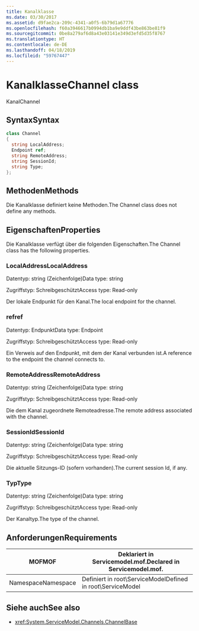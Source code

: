 ```yaml
---
title: Kanalklasse
ms.date: 03/30/2017
ms.assetid: d9fae2ca-209c-4341-a0f5-6b79d1a67776
ms.openlocfilehash: f60a3946617b0994db1ba9e9ddf43be863be81f9
ms.sourcegitcommit: 0be8a279af6d8a43e03141e349d3efd5d35f8767
ms.translationtype: HT
ms.contentlocale: de-DE
ms.lasthandoff: 04/18/2019
ms.locfileid: "59767447"
---
```

# <a name="channel-class"></a><span data-ttu-id="407c6-102">Kanalklasse</span><span class="sxs-lookup"><span data-stu-id="407c6-102">Channel class</span></span>
<span data-ttu-id="407c6-103">Kanal</span><span class="sxs-lookup"><span data-stu-id="407c6-103">Channel</span></span>  
  
## <a name="syntax"></a><span data-ttu-id="407c6-104">Syntax</span><span class="sxs-lookup"><span data-stu-id="407c6-104">Syntax</span></span>  
  
```csharp
class Channel  
{  
  string LocalAddress;  
  Endpoint ref;  
  string RemoteAddress;  
  string SessionId;  
  string Type;  
};  
```  
  
## <a name="methods"></a><span data-ttu-id="407c6-105">Methoden</span><span class="sxs-lookup"><span data-stu-id="407c6-105">Methods</span></span>  
 <span data-ttu-id="407c6-106">Die Kanalklasse definiert keine Methoden.</span><span class="sxs-lookup"><span data-stu-id="407c6-106">The Channel class does not define any methods.</span></span>  
  
## <a name="properties"></a><span data-ttu-id="407c6-107">Eigenschaften</span><span class="sxs-lookup"><span data-stu-id="407c6-107">Properties</span></span>  
 <span data-ttu-id="407c6-108">Die Kanalklasse verfügt über die folgenden Eigenschaften.</span><span class="sxs-lookup"><span data-stu-id="407c6-108">The Channel class has the following properties.</span></span>  
  
### <a name="localaddress"></a><span data-ttu-id="407c6-109">LocalAddress</span><span class="sxs-lookup"><span data-stu-id="407c6-109">LocalAddress</span></span>  
 <span data-ttu-id="407c6-110">Datentyp: string (Zeichenfolge)</span><span class="sxs-lookup"><span data-stu-id="407c6-110">Data type: string</span></span>  
  
 <span data-ttu-id="407c6-111">Zugriffstyp: Schreibgeschützt</span><span class="sxs-lookup"><span data-stu-id="407c6-111">Access type: Read-only</span></span>  
  
 <span data-ttu-id="407c6-112">Der lokale Endpunkt für den Kanal.</span><span class="sxs-lookup"><span data-stu-id="407c6-112">The local endpoint for the channel.</span></span>  
  
### <a name="ref"></a><span data-ttu-id="407c6-113">ref</span><span class="sxs-lookup"><span data-stu-id="407c6-113">ref</span></span>  
 <span data-ttu-id="407c6-114">Datentyp: Endpunkt</span><span class="sxs-lookup"><span data-stu-id="407c6-114">Data type: Endpoint</span></span>  
  
 <span data-ttu-id="407c6-115">Zugriffstyp: Schreibgeschützt</span><span class="sxs-lookup"><span data-stu-id="407c6-115">Access type: Read-only</span></span>  
  
 <span data-ttu-id="407c6-116">Ein Verweis auf den Endpunkt, mit dem der Kanal verbunden ist.</span><span class="sxs-lookup"><span data-stu-id="407c6-116">A reference to the endpoint the channel connects to.</span></span>  
  
### <a name="remoteaddress"></a><span data-ttu-id="407c6-117">RemoteAddress</span><span class="sxs-lookup"><span data-stu-id="407c6-117">RemoteAddress</span></span>  
 <span data-ttu-id="407c6-118">Datentyp: string (Zeichenfolge)</span><span class="sxs-lookup"><span data-stu-id="407c6-118">Data type: string</span></span>  
  
 <span data-ttu-id="407c6-119">Zugriffstyp: Schreibgeschützt</span><span class="sxs-lookup"><span data-stu-id="407c6-119">Access type: Read-only</span></span>  
  
 <span data-ttu-id="407c6-120">Die dem Kanal zugeordnete Remoteadresse.</span><span class="sxs-lookup"><span data-stu-id="407c6-120">The remote address associated with the channel.</span></span>  
  
### <a name="sessionid"></a><span data-ttu-id="407c6-121">SessionId</span><span class="sxs-lookup"><span data-stu-id="407c6-121">SessionId</span></span>  
 <span data-ttu-id="407c6-122">Datentyp: string (Zeichenfolge)</span><span class="sxs-lookup"><span data-stu-id="407c6-122">Data type: string</span></span>  
  
 <span data-ttu-id="407c6-123">Zugriffstyp: Schreibgeschützt</span><span class="sxs-lookup"><span data-stu-id="407c6-123">Access type: Read-only</span></span>  
  
 <span data-ttu-id="407c6-124">Die aktuelle Sitzungs-ID (sofern vorhanden).</span><span class="sxs-lookup"><span data-stu-id="407c6-124">The current session Id, if any.</span></span>  
  
### <a name="type"></a><span data-ttu-id="407c6-125">Typ</span><span class="sxs-lookup"><span data-stu-id="407c6-125">Type</span></span>  
 <span data-ttu-id="407c6-126">Datentyp: string (Zeichenfolge)</span><span class="sxs-lookup"><span data-stu-id="407c6-126">Data type: string</span></span>  
  
 <span data-ttu-id="407c6-127">Zugriffstyp: Schreibgeschützt</span><span class="sxs-lookup"><span data-stu-id="407c6-127">Access type: Read-only</span></span>  
  
 <span data-ttu-id="407c6-128">Der Kanaltyp.</span><span class="sxs-lookup"><span data-stu-id="407c6-128">The type of the channel.</span></span>  
  
## <a name="requirements"></a><span data-ttu-id="407c6-129">Anforderungen</span><span class="sxs-lookup"><span data-stu-id="407c6-129">Requirements</span></span>  
  
|<span data-ttu-id="407c6-130">MOF</span><span class="sxs-lookup"><span data-stu-id="407c6-130">MOF</span></span>|<span data-ttu-id="407c6-131">Deklariert in Servicemodel.mof.</span><span class="sxs-lookup"><span data-stu-id="407c6-131">Declared in Servicemodel.mof.</span></span>|  
|---------|-----------------------------------|  
|<span data-ttu-id="407c6-132">Namespace</span><span class="sxs-lookup"><span data-stu-id="407c6-132">Namespace</span></span>|<span data-ttu-id="407c6-133">Definiert in root\ServiceModel</span><span class="sxs-lookup"><span data-stu-id="407c6-133">Defined in root\ServiceModel</span></span>|  
  
## <a name="see-also"></a><span data-ttu-id="407c6-134">Siehe auch</span><span class="sxs-lookup"><span data-stu-id="407c6-134">See also</span></span>

- <xref:System.ServiceModel.Channels.ChannelBase>
